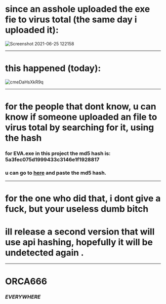 # since an asshole uploaded the exe fie to virus total (the same day i uploaded it):

![Screenshot 2021-06-25 122158](https://user-images.githubusercontent.com/66519611/123402000-fae16280-d5af-11eb-91b3-d0290fc07ba9.png)

*************************************************************************************************************************

# this happened (today):

![cmeDaHsXkR9q](https://user-images.githubusercontent.com/66519611/123402113-12205000-d5b0-11eb-943c-dfbaca7f1a83.png)

*************************************************************************************************************************

# for the people that dont know, u can know if someone uploaded an file to virus total by searching for it, using the hash
### for EVA.exe in this project the md5 hash is: 5a3fec075d1999433c3146e1f1928817
### u can go to [here](https://www.virustotal.com/gui/home/search) and paste the md5 hash.

*************************************************************************************************************************

# for the one who did that, i dont give a fuck, but your useless dumb bitch



# ill release a second version that will use api hashing, hopefully it will be undetected again .

*************************************************************************************************************************

# ORCA666
### _EVERYWHERE_

